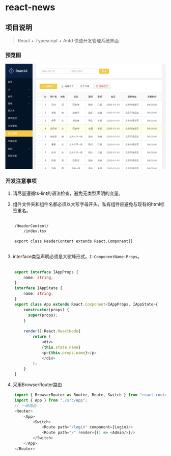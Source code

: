 # react-news

## 项目说明

> React + Typescript + Antd 快速开发管理系统界面

### 预览图

[![React-Ui](https://github.com/guobin211/react-news/blob/master/images/img.png)](https://github.com/guobin211/react-news)

### 开发注意事项

1. 请尽量遵循ts-lint的语法检查，避免无类型声明的变量。

2. 组件文件夹和组件名都必须以大写字母开头。私有组件应避免与现有的html标签重名。

```
    
    /HeaderContent/
        /index.tsx
        
    export class HeaderContent extends React.Component{}
    
```

3. interface类型声明必须是大驼峰形式。`I-ComponentName-Props`。
   
```ts jsx

    export interface IAppProps {
        name: string;
    }
    interface IAppState {
        name: string;
    }
    export class App extends React.Component<IAppProps, IAppState>{
        constructor(props) {
          super(props);
        }
        
        render():React.ReactNode{
            return (
                <div>
                {this.state.name}
                <p>{this.props.name}</p>
                </div>
            );
        }
    }

```

4. 采用BrowserRouter路由

```ts
    import { BrowserRouter as Router, Route, Switch } from "react-router-dom";
    import { App } from "./src/App";
    // 一级路由
    <Router>
        <App>
            <Switch>
                <Route path="/login" component={Login}/>
                <Route path="/" render={() => <Admin/>}/>
            </Switch>
        </App>
    </Router>
    
```
